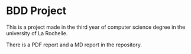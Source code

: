 # BDD Project

This is a project made in the third year of computer science degree in the university of La Rochelle.

There is a PDF report and a MD report in the repository.